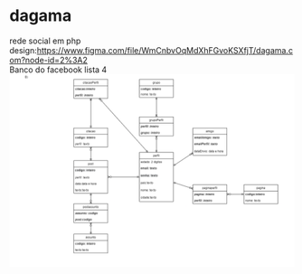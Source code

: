 # dagama
rede social em php
<br>
design:https://www.figma.com/file/WmCnbvOqMdXhFGvoKSXfjT/dagama.com?node-id=2%3A2
<br>
Banco do facebook lista 4
![Image of Silvao](https://github.com/Chipskein/dagama/blob/main/imgs/facebook_silvio.png)
